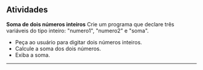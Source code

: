 ## Atividades

**Soma de dois números inteiros**
Crie um programa que declare três variáveis do tipo inteiro: "numero1", "numero2" e "soma".
- Peça ao usuário para digitar dois números inteiros.
- Calcule a soma dos dois números.
- Exiba a soma.

***

